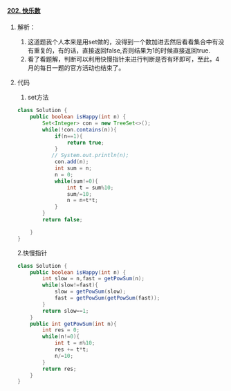 #### [202. 快乐数](https://leetcode-cn.com/problems/happy-number/)

1. 解析：

   1. 这道题我个人本来是用set做的，没得到一个数加进去然后看看集合中有没有重复的，有的话，直接返回false,否则结果为1的时候直接返回true.
   2. 看了看题解，判断可以利用快慢指针来进行判断是否有环即可，至此，4月的每日一题的官方活动也结束了。

2. 代码

   1. set方法

   ```java
   class Solution {
       public boolean isHappy(int n) {
           Set<Integer> con = new TreeSet<>();
           while(!con.contains(n)){
               if(n==1){
                   return true;
               }
              // System.out.println(n);
               con.add(n);
               int sum = n;
               n = 0;
               while(sum!=0){
                   int t = sum%10;
                   sum/=10;
                   n = n+t*t;
               }
           }
           return false;
   
       }
   }
   ```

   2.快慢指针

   ```java
   class Solution {
       public boolean isHappy(int n) {
           int slow = n,fast = getPowSum(n);
           while(slow!=fast){
               slow = getPowSum(slow);
               fast = getPowSum(getPowSum(fast));
           }
           return slow==1;
       }
       public int getPowSum(int n){
           int res = 0;
           while(n!=0){
               int t = n%10;
               res += t*t;
               n/=10;
           }
           return res;
       }
   }
   ```

   

